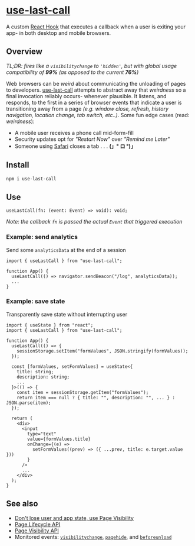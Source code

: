 # [use-last-call]

A custom [React Hook] that executes a callback when a user is exiting your app- in both desktop and mobile browsers.

## Overview

_TL;DR: fires like a `visibilitychange` to `'hidden'`, but with global usage compatibility of **99%** (as opposed to the current **76%**)_

Web browsers can be _weird_ about communicating the unloading of pages to developers. [use-last-call] attempts to abstract away that _weirdness_ so a final invocation reliably occurs- whenever plausible. It listens, and responds, to the first in a series of browser events that indicate a user is transitioning away from a page _(e.g. window close, refresh, history navigation, location change, tab switch, etc..)_. Some fun edge cases (read: _weirdness_):

- A mobile user receives a phone call mid-form-fill
- Security updates opt for _"Restart Now"_ over _"Remind me Later"_
- Someone using [Safari] closes a tab . . . **(」° ロ °)」**

## Install

```sh
npm i use-last-call
```

## Use

```tsx
useLastCall(fn: (event: Event) => void): void;
```

_Note: the callback `fn` is passed the actual `Event` that triggered execution_

### Example: send analytics

Send some `analyticsData` at the end of a session

```tsx
import { useLastCall } from "use-last-call";

function App() {
  useLastCall(() => navigator.sendBeacon("/log", analyticsData));
  ...
}
```

### Example: save state

Transparently save state without interrupting user

```tsx
import { useState } from "react";
import { useLastCall } from "use-last-call";

function App() {
  useLastCall(() => {
    sessionStorage.setItem("formValues", JSON.stringify(formValues));
  });

  const [formValues, setFormValues] = useState<{
    title: string;
    description: string;
    ...
  }>(() => {
    const item = sessionStorage.getItem("formValues");
    return item === null ? { title: "", description: "", ... } : JSON.parse(item);
  });

  return (
    <div>
      <input
        type="text"
        value={formValues.title}
        onChange={(e) =>
          setFormValues((prev) => ({ ...prev, title: e.target.value }))
        }
      />
      ...
    </div>
  );
}
```

## See also

- [Don't lose user and app state, use Page Visibility](https://www.igvita.com/2015/11/20/dont-lose-user-and-app-state-use-page-visibility/)
- [Page Lifecycle API](https://developers.google.com/web/updates/2018/07/page-lifecycle-api)
- [Page Visibility API](https://developer.mozilla.org/docs/Web/API/Page_Visibility_API)
- Monitored events: [`visibilitychange`], [`pagehide`], and [`beforeunload`]

[`beforeunload`]: https://developer.mozilla.org/docs/Web/API/Window/beforeunload_event
[`pagehide`]: https://developer.mozilla.org/docs/Web/API/Window/pagehide_event
[`visibilitychange`]: https://developer.mozilla.org/docs/Web/API/Document/visibilitychange_event
[react hook]: https://reactjs.org/docs/hooks-intro.html
[safari]: https://bugs.webkit.org/buglist.cgi?quicksearch=151610%20194897
[use-last-call]: https://github.com/julesferreira/use-last-call
